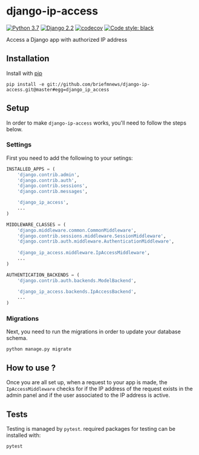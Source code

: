 # django-ip-access
[![Python 3.7](https://img.shields.io/badge/python-3.7|3.8|3.9-blue.svg)](https://www.python.org/downloads/release/python-270/) 
[![Django 2.2](https://img.shields.io/badge/django-2.2-blue.svg)](https://docs.djangoproject.com/en/2.2/)
[![codecov](https://codecov.io/gh/briefmnews/django-ip-access/branch/master/graph/badge.svg)](https://codecov.io/gh/briefmnews/django-ip-access)
[![Code style: black](https://img.shields.io/badge/code%20style-black-000000.svg)](https://github.com/psf/black)

Access a Django app with authorized IP address


## Installation
Install with [pip](https://pip.pypa.io/en/stable/)
```shell script
pip install -e git://github.com/briefmnews/django-ip-access.git@master#egg=django_ip_access
```


## Setup 
In order to make `django-ip-access` works, you'll need to follow the steps below.

### Settings
First you need to add the following to your setings:
```python
INSTALLED_APPS = (
    'django.contrib.admin',
    'django.contrib.auth',
    'django.contrib.sessions',
    'django.contrib.messages',

    'django_ip_access',
    ...
)

MIDDLEWARE_CLASSES = (
    'django.middleware.common.CommonMiddleware',
    'django.contrib.sessions.middleware.SessionMiddleware',
    'django.contrib.auth.middleware.AuthenticationMiddleware',
    
    'django_ip_access.middleware.IpAccessMiddleware',
    ...
)

AUTHENTICATION_BACKENDS = (
    'django.contrib.auth.backends.ModelBackend',
    
    'django_ip_access.backends.IpAccessBackend',
    ...
)
```

### Migrations
Next, you need to run the migrations in order to update your database schema.
```shell script
python manage.py migrate
```

## How to use ?
Once you are all set up, when a request to your app is made, the `IpAccessMiddleware` checks
for if the IP address of the request exists in the admin panel and
if the user associated to the IP address is active.


## Tests
Testing is managed by `pytest`. required packages for testing can be installed with:
```shell script
pytest
```
